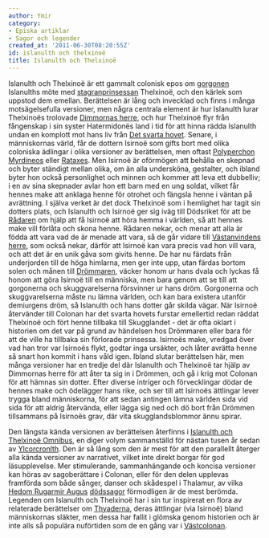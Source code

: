 ```yaml
---
author: Ymir
category:
- Episka artiklar
- Sagor och legender
created_at: '2011-06-30T08:20:55Z'
id: islanulth och thelxinoë
title: Islanulth och Thelxinoë
---
```

Islanulth och Thelxinoë är ett gammalt colonisk epos om [gorgonen] Islanulths möte med [stagranprinsessan] Thelxinoë, och den kärlek som uppstod dem emellan. Berättelsen är lång och invecklad och finns i många motsägelsefulla versioner, men några centrala element är hur Islanulth lurar Thelxinoës trolovade [Dimmornas herre], och hur Thelxinoë flyr från fångenskap i sin syster Hatermidonës land i tid för att hinna rädda Islanulth undan en komplott mot hans liv från [Det svarta hovet]. Senare, i människornas värld, får de dottern Isirnoë som gifts bort med olika coloniska ädlingar i olika versioner av berättelsen, men oftast [Polyperchon Myrdineos] eller [Rataxes]. Men Isirnoë är oförmögen att behålla en skepnad och byter ständigt mellan olika, om än alla undersköna, gestalter, och ibland byter hon också personlighet och minnen och kommer att leva ett dubbelliv; i en av sina skepnader avlar hon ett barn med en ung soldat, vilket får hennes make att anklaga henne för otrohet och fängsla henne i väntan på avrättning. I själva verket är det dock Thelxinoë som i hemlighet har tagit sin dotters plats, och Islanulth och Isirnoë ger sig iväg till Dödsriket för att be [Rådaren] om hjälp att få Isirnoë att höra hemma i världen, så att hennes make vill förlåta och skona henne. Rådaren nekar, och menar att alla är födda att vara vad de är menade att vara, så de går vidare till [Västanvindens herre], som också nekar, därför att Isirnoë kan vara precis vad hon vill vara, och att det är en unik gåva som givits henne. De har nu färdats från underjorden till de höga himlarna, men ger inte upp, utan färdas bortom solen och månen till [Drömmaren], väcker honom ur hans dvala och lyckas få honom att göra Isirnoë till en människa, men bara genom att se till att gorgonerna och skuggvarelserna försvinner ur hans dröm. Gorgonerna och skuggvarelserna måste nu lämna världen, och kan bara existera utanför demiurgens dröm, så Islanulth och hans dotter går skilda vägar. När Isirnoë återvänder till Colonan har det svarta hovets furstar emellertid redan räddat Thelxinoë och fört henne tillbaka till Skugglandet - det är ofta oklart i historien om det var på grund av händelsen hos Drömmaren eller bara för att de ville ha tillbaka sin förlorade prinsessa. Isirnoës make, vredgad över vad han tror var Isirnoës flykt, godtar inga ursäkter, och låter avrätta henne så snart hon kommit i hans våld igen. Ibland slutar berättelsen här, men många versioner har en tredje del där Islanulth och Thelxinoë tar hjälp av Dimmornas herre för att åter ta sig in i Drömmen, och gå i krig mot Colonan för att hämnas sin dotter. Efter diverse intriger och förvecklingar dödar de hennes make och ödelägger hans rike, och ser till att Isirnoës ättlingar lever trygga bland människorna, för att sedan antingen lämna världen sida vid sida för att aldrig återvända, eller lägga sig ned och dö bort från Drömmen tillsammans på Isirnoës grav, där vita skugglandsblommor ännu spirar.

Den längsta kända versionen av berättelsen återfinns i [Islanulth och Thelxinoë Omnibus], en diger volym sammanställd för nästan tusen år sedan av [Ylcorcronlth]. Den är så lång som den är mest för att den parallellt återger alla kända versioner av narrativet, vilket inte direkt borgar för god läsupplevelse. Mer stimulerande, sammanhängande och koncisa versioner kan höras av sagoberättare i Colonan, eller för den delen upplevas framförda som både sånger, danser och skådespel i Thalamur, av vilka [Hedom Rugarmir Augus] [dödssagor] förmodligen är de mest berömda. Legenden om Islanulth och Thelxinoë har i sin tur inspirerat en flora av relaterade berättelser om [Thyaderna], deras ättlingar (via Isirnoë) bland människornas släkter, men dessa har fallit i glömska genom historien och är inte alls så populära nuförtiden som de en gång var i [Västcolonan].

  [gorgonen]: Gorgoner
  [stagranprinsessan]: Stagraner
  [Dimmornas herre]: Dimmornas_herre
  [Det svarta hovet]: Svarta_hovet
  [Polyperchon Myrdineos]: Polyperchon_Myrdineos
  [Rataxes]: Rataxes
  [Rådaren]: Dibuk
  [Västanvindens herre]: Zephyrus
  [Drömmaren]: Demiurgen
  [Islanulth och Thelxinoë Omnibus]: Islanulth_och_Thelxinoë_Omnibus
  [Ylcorcronlth]: Ylcorcronlth
  [Hedom Rugarmir Augus]: Hedom_Rugarmir_Augus
  [dödssagor]: Strigorn
  [Thyaderna]: Thyader
  [Västcolonan]: Västcolonan